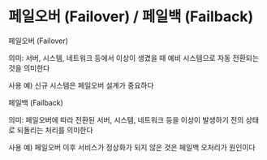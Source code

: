 # 페일오버 (Failover) / 페일백 (Failback)

페일오버 (Failover)

의미: 서버, 시스템, 네트워크 등에서 이상이 생겼을 때 예비 시스템으로 자동 전환되는 것을 의미한다

사용 예) 신규 시스템은 페일오버 설계가 중요하다



페일백 (Failback)

의미: 페일오버에 따라 전환된 서버, 시스템, 네트워크 등을 이상이 발생하기 전의 상태로 되돌리는 처리를 의미한다

사용 예) 페일오버 이후 서비스가 정상화가 되지 않은 것은 페일백 오처리가 원인이다
